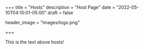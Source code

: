 +++
title = "Hosts"
description = "Host Page"
date = "2022-05-10T04:10:01-05:00"
draft = false


header_image = "images/logo.png"

+++

This is the text above hosts!
